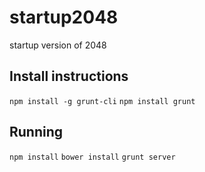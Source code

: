 startup2048
===========

startup version of 2048

## Install instructions

`npm install -g grunt-cli`
`npm install grunt`

## Running
`npm install`
`bower install`
`grunt server`
